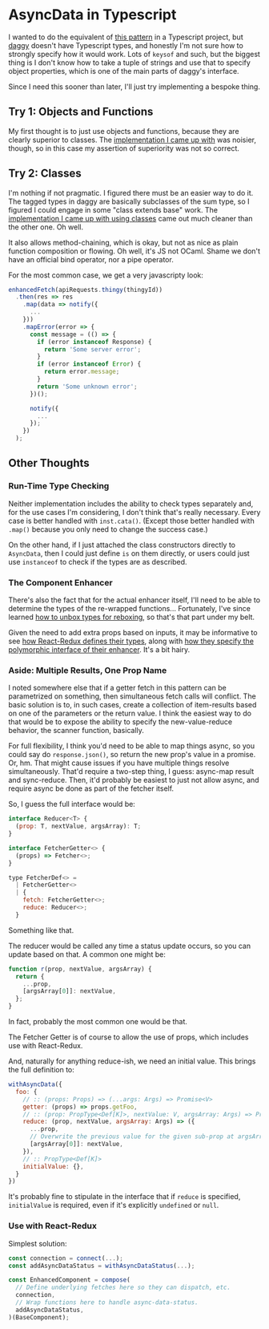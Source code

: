 AsyncData in Typescript
=======================

I wanted to do the equivalent of [this pattern](https://medium.com/javascript-inside/slaying-a-ui-antipattern-in-react-64a3b98242c) in a Typescript project, but [daggy](https://github.com/fantasyland/daggy) doesn't have Typescript types, and honestly I'm not sure how to strongly specify how it would work.  Lots of `keysof` and such, but the biggest thing is I don't know how to take a tuple of strings and use that to specify object properties, which is one of the main parts of daggy's interface.

Since I need this sooner than later, I'll just try implementing a bespoke thing.



## Try 1: Objects and Functions

My first thought is to just use objects and functions, because they are clearly superior to classes.  The [implementation I came up with](./AsyncData%20in%20TypeScript%20Examples/objects-and-functions.ts) was noisier, though, so in this case my assertion of superiority was not so correct.



## Try 2: Classes

I'm nothing if not pragmatic.  I figured there must be an easier way to do it.  The tagged types in daggy are basically subclasses of the sum type, so I figured I could engage in some "class extends base" work.  The [implementation I came up with using classes](./AsyncData%20in%20TypeScript%20Examples/classes.ts) came out much cleaner than the other one.  Oh well.

It also allows method-chaining, which is okay, but not as nice as plain function composition or flowing.  Oh well, it's JS not OCaml.  Shame we don't have an official bind operator, nor a pipe operator.

For the most common case, we get a very javascripty look:

```js
enhancedFetch(apiRequests.thingy(thingyId))
  .then(res => res
    .map(data => notify({
      ...
    }))
    .mapError(error => {
      const message = (() => {
        if (error instanceof Response) {
          return 'Some server error';
        }
        if (error instanceof Error) {
          return error.message;
        }
        return 'Some unknown error';
      })();

      notify({
        ...
      });
    })
  );
```



## Other Thoughts


### Run-Time Type Checking

Neither implementation includes the ability to check types separately and, for the use cases I'm considering, I don't think that's really necessary.  Every case is better handled with `inst.cata()`.  (Except those better handled with `.map()` because you only need to change the success case.)

On the other hand, if I just attached the class constructors directly to `AsyncData`, then I could just define `is` on them directly, or users could just use `instanceof` to check if the types are as described.


### The Component Enhancer

There's also the fact that for the actual enhancer itself, I'll need to be able to determine the types of the re-wrapped functions...  Fortunately, I've since learned [how to unbox types for reboxing](./Unboxing%20Types%20From%20Parametrized%20Boxes.md), so that's that part under my belt.

Given the need to add extra props based on inputs, it may be informative to see [how React-Redux defines their types](https://github.com/DefinitelyTyped/DefinitelyTyped/blob/master/types/react-redux/index.d.ts#L75), along with [how they specify the polymorphic interface of their enhancer](https://github.com/DefinitelyTyped/DefinitelyTyped/blob/master/types/react-redux/index.d.ts#L109).  It's a bit hairy.


### Aside: Multiple Results, One Prop Name

I noted somewhere else that if a getter fetch in this pattern can be parametrized on something, then simultaneous fetch calls will conflict.  The basic solution is to, in such cases, create a collection of item-results based on one of the parameters or the return value.  I think the easiest way to do that would be to expose the ability to specify the new-value-reduce behavior, the scanner function, basically.

For full flexibility, I think you'd need to be able to map things async, so you could say do `response.json()`, so return the new prop's value in a promise.  Or, hm.  That might cause issues if you have multiple things resolve simultaneously.  That'd require a two-step thing, I guess: async-map result and sync-reduce.  Then, it'd probably be easiest to just not allow async, and require async be done as part of the fetcher itself.

So, I guess the full interface would be:

```js
interface Reducer<T> {
  (prop: T, nextValue, argsArray): T;
}

interface FetcherGetter<> {
  (props) => Fetcher<>;
}

type FetcherDef<> =
  | FetcherGetter<>
  | {
    fetch: FetcherGetter<>;
    reduce: Reducer<>;
  }
```

Something like that.

The reducer would be called any time a status update occurs, so you can update based on that.  A common one might be:

```js
function r(prop, nextValue, argsArray) {
  return {
    ...prop,
    [argsArray[0]]: nextValue,
  };
}
```

In fact, probably the most common one would be that.

The Fetcher Getter is of course to allow the use of props, which includes use with React-Redux.

And, naturally for anything reduce-ish, we need an initial value.  This brings the full definition to:

```js
withAsyncData({
  foo: {
    // :: (props: Props) => (...args: Args) => Promise<V>
    getter: (props) => props.getFoo,
    // :: (prop: PropType<Def[K]>, nextValue: V, argsArray: Args) => PropType<Def[K]>
    reduce: (prop, nextValue, argsArray: Args) => ({
      ...prop,
      // Overwrite the previous value for the given sub-prop at argsArray[0].
      [argsArray[0]]: nextValue,
    }),
    // :: PropType<Def[K]>
    initialValue: {},
  }
})
```

It's probably fine to stipulate in the interface that if `reduce` is specified, `initialValue` is required, even if it's explicitly `undefined` or `null`.


### Use with React-Redux

Simplest solution:

```js
const connection = connect(...);
const addAsyncDataStatus = withAsyncDataStatus(...);

const EnhancedComponent = compose(
  // Define underlying fetches here so they can dispatch, etc.
  connection,
  // Wrap functions here to handle async-data-status.
  addAsyncDataStatus,
)(BaseComponent);
```
